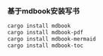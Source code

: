 ### 基于mdbook安装写书

```bash
cargo install mdbook
cargo install mdbook-pdf
cargo install mdbook-mermaid
cargo install mdbook-toc
```
